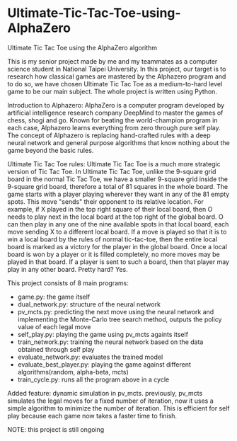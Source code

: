 # Ultimate-Tic-Tac-Toe-using-AlphaZero
Ultimate Tic Tac Toe using the AlphaZero algorithm

This is my senior project made by me and my teammates as a computer science student in National Taipei University. In this project, our target is to research how classical games are mastered by the Alphazero program and to do so, we have chosen Ultimate Tic Tac Toe as a medium-to-hard level game to be our main subject. The whole project is written using Python.

Introduction to Alphazero:
AlphaZero is a computer program developed by artificial intelligence research company DeepMind to master the games of chess, shogi and go. Known for beating the world-champion program in each case, Alphazero learns everything from zero through pure self play. The concept of Alphazero is replacing hand-crafted rules with a deep neural network and general purpose algorithms that know nothing about the game beyond the basic rules.

Ultimate Tic Tac Toe rules:
Ultimate Tic Tac Toe is a much more strategic version of Tic Tac Toe. In Ultimate Tic Tac Toe, unlike the 9-square grid board in the normal Tic Tac Toe, we have a smaller 9-square grid inside the 9-square grid board, therefore a total of 81 squares in the whole board. The game starts with a player playing wherever they want in any of the 81 empty spots. This move "sends" their opponent to its relative location. For example, if X played in the top right square of their local board, then O needs to play next in the local board at the top right of the global board. O can then play in any one of the nine available spots in that local board, each move sending X to a different local board. If a move is played so that it is to win a local board by the rules of normal tic-tac-toe, then the entire local board is marked as a victory for the player in the global board. Once a local board is won by a player or it is filled completely, no more moves may be played in that board. If a player is sent to such a board, then that player may play in any other board. Pretty hard? Yes.

This project consists of 8 main programs:
- game.py: the game itself
- dual_network.py: structure of the neural network
- pv_mcts.py: predicting the next move using the neural network and implementing the Monte-Carlo tree search method, outputs the policy value of each legal move
- self_play.py: playing the game using pv_mcts againts itself
- train_network.py: training the neural network based on the data obtained through self play
- evaluate_network.py: evaluates the trained model
- evaluate_best_player.py: playing the game against different algorithms(random, alpha-beta, mcts)
- train_cycle.py: runs all the program above in a cycle

Added feature: dynamic simulation in pv_mcts. previously, pv_mcts simulates the legal moves for a fixed number of iteration, now it uses a simple algorithm to minimize the number of iteration. This is efficient for self play because each game now takes a faster time to finish.

NOTE: this project is still ongoing
